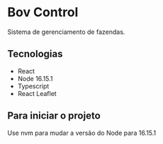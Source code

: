 # Bov Control

Sistema de gerenciamento de fazendas.

## Tecnologias

-   React
-   Node 16.15.1
-   Typescript
-   React Leaflet

## Para iniciar o projeto

Use nvm para mudar a versão do Node para 16.15.1